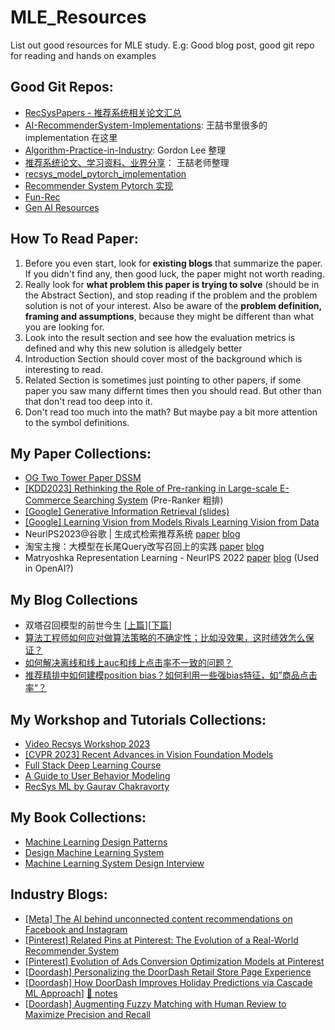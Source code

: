 # MLE_Resources
List out good resources for MLE study. E.g: Good blog post, good git repo for reading and hands on examples

## Good Git Repos: 
- [RecSysPapers - 推荐系统相关论文汇总](https://github.com/tangxyw/RecSysPapers) 
- [AI-RecommenderSystem-Implementations](https://github.com/qizhong19920114/AI-RecommenderSystem-Implementations): 王喆书里很多的 implementation 在这里
- [Algorithm-Practice-in-Industry](https://github.com/Doragd/Algorithm-Practice-in-Industry): Gordon Lee 整理
- [推荐系统论文、学习资料、业界分享](https://github.com/wzhe06/Reco-papers)： 王喆老师整理
- [recsys_model_pytorch_implementation](https://github.com/qizhong19920114/recsys_model_pytorch_implementation)
- [Recommender System Pytorch 实现](https://github.com/QikaiXu/Recommender-System-Pytorch/tree/main)
- [Fun-Rec](https://github.com/datawhalechina/fun-rec/tree/master/docs)
- [Gen AI Resources](https://github.com/wel3kxial/AIGC_Resources/)


## How To Read Paper:
1.  Before you even start, look for __existing blogs__ that summarize the paper. If you didn't find any, then good luck, the paper might not worth reading. 
2.  Really look for __what problem this paper is trying to solve__ (should be in the Abstract Section), and stop reading if the problem and the problem solution is not of your interest. Also be aware of the __problem definition, framing and assumptions__, because they might be different than what you are looking for. 
3.  Look into the result section and see how the evaluation metrics is defined and why this new solution is alledgely better
4.  Introduction Section should cover most of the background which is interesting to read.
5.  Related Section is sometimes just pointing to other papers, if some paper you saw many differnt times then you should read. But other than that don't read too deep into it.
6.  Don't read too much into the math? But maybe pay a bit more attention to the symbol definitions. 


## My Paper Collections: 
- [OG Two Tower Paper DSSM](papers/[CIKM2013]%20Learning%20Deep%20Structured%20Semantic%20Models%20for%20Web%20Search%20using%20Clickthrough%20Data.pdf)
- [[KDD2023] Rethinking the Role of Pre-ranking in Large-scale E-Commerce Searching System](papers/[KDD2023]%20Rethinking%20the%20Role%20of%20Pre-ranking%20in%20Large-scale%20E-Commerce%20Searching%20System.pdf) (Pre-Ranker 粗排)
- [[Google] Generative Information Retrieval (slides)](https://docs.google.com/presentation/d/19lAeVzPkh20Ly855tKDkz1uv-1pHV_9GxfntiTJPUug/edit#slide=id.g2584b5dafc1_0_905)
- [[Google] Learning Vision from Models Rivals Learning Vision from Data](https://arxiv.org/pdf/2312.17742.pdf)
- NeurlPS2023@谷歌 | 生成式检索推荐系统 [paper](https://arxiv.org/abs/2305.05065) [blog](https://mp.weixin.qq.com/s/_lBb1Kc2xINdvccDsD--uQ)
- 淘宝主搜：大模型在长尾Query改写召回上的实践 [paper](https://arxiv.org/pdf/2311.03758.pdf) [blog](https://mp.weixin.qq.com/s/99MfXYFbz8KpHHJS7K3UQg)
- Matryoshka Representation Learning - NeurIPS 2022 [paper](https://arxiv.org/abs/2205.13147) [blog](https://zhuanlan.zhihu.com/p/680273451) (Used in OpenAI?)

## My Blog Collections
- 双塔召回模型的前世今生 [[上篇](https://zhuanlan.zhihu.com/p/430503952)][[下篇](https://zhuanlan.zhihu.com/p/441597009)]
- [算法工程师如何应对做算法策略的不确定性；比如没效果，这时绩效怎么保证？](https://www.zhihu.com/question/519431659/answer/2381893430)
- [如何解决离线和线上auc和线上点击率不一致的问题？](https://www.zhihu.com/question/305823078/answer/1627340815)
- [推荐精排中如何建模position bias？如何利用一些强bias特征，如”商品点击率“？](https://www.zhihu.com/question/441981206/answer/2351404272)

## My Workshop and Tutorials Collections: 
- [Video Recsys Workshop 2023](https://videorecsys.com/)
- [[CVPR 2023] Recent Advances in Vision Foundation Models](https://vlp-tutorial.github.io/)
- [Full Stack Deep Learning Course](https://fullstackdeeplearning.com/spring2021/lecture-7/)
- [A Guide to User Behavior Modeling](https://blog.reachsumit.com/posts/2024/01/user-behavior-modeling-recsys/)
- [RecSys ML by Gaurav Chakravorty](https://www.youtube.com/@recsysml)

## My Book Collections:
- [Machine Learning Design Patterns](https://www.amazon.com/Machine-Learning-Design-Patterns-Preparation/dp/1098115783/ref=sr_1_1?crid=37W2FAR2PPETR&keywords=machine+learning+design+patterns&qid=1706471977&sprefix=machine+leanring+desin+%2Caps%2C560&sr=8-1)
- [Design Machine Learning System](https://www.amazon.com/Designing-Machine-Learning-Systems-Production-Ready/dp/1098107969/ref=sr_1_1?crid=10KEYUVV5792P&keywords=machine+learning+chip+huyen&qid=1706472049&sprefix=machine+learning+chip%2Caps%2C388&sr=8-1)
- [Machine Learning System Design Interview](https://www.amazon.com/Machine-Learning-System-Design-Interview/dp/1736049127/ref=sr_1_1?crid=2K7OZJG6DEZ2C&keywords=machine+learning+system+design&qid=1706472036&sprefix=machine+learning+sys%2Caps%2C174&sr=8-1)


## Industry Blogs:
- [[Meta] The AI behind unconnected content recommendations on Facebook and Instagram](https://ai.meta.com/blog/ai-unconnected-content-recommendations-facebook-instagram/)
- [[Pinterest] Related Pins at Pinterest:
The Evolution of a Real-World Recommender System](https://arxiv.org/pdf/1702.07969.pdf)
- [[Pinterest] Evolution of Ads Conversion Optimization Models at Pinterest](https://medium.com/pinterest-engineering/evolution-of-ads-conversion-optimization-models-at-pinterest-84b244043d51)
- [[Doordash] Personalizing the DoorDash Retail Store Page Experience](https://doordash.engineering/2023/12/12/personalizing-the-doordash-retail-store-page-experience/amp/)
- [[Doordash] How DoorDash Improves Holiday Predictions via Cascade ML Approach](https://doordash.engineering/2023/08/31/how-doordash-improves-holiday-predictions-via-cascade-ml-approach/)] [📝 notes](https://github.com/qizhong19920114/MLE_Resources/blob/main/notes/how-doordash-improves-holiday-predictions-via-cascade-ml-approach.txt)
- [[Doordash] Augmenting Fuzzy Matching with Human Review to Maximize Precision and Recall](https://doordash.engineering/2022/10/18/augmenting-fuzzy-matching-with-human-review-to-maximize-precision-and-recall/)
